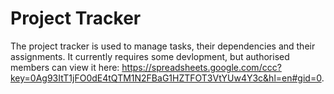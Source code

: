 # Project Tracker #

The project tracker is used to manage tasks, their dependencies and their assignments.
It currently requires some devlopment, but authorised members can view it here: https://spreadsheets.google.com/ccc?key=0Ag93ItT1jFO0dE4tQTM1N2FBaG1HZTFOT3VtYUw4Y3c&hl=en#gid=0.